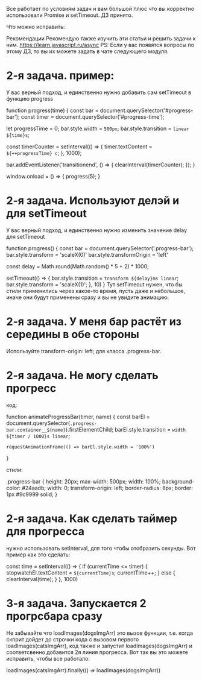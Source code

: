 Все работает по условиям задач и вам большой плюс что вы корректно использовали Promise и setTimeout. ДЗ принято.

Что можно исправить:

Рекомендации
Рекомендую также изучить эти статьи и решить задачи к ним.
https://learn.javascript.ru/async
PS: Если у вас появятся вопросы по этому ДЗ, то вы их можете задать в чате следующего модуля.

# 2-я задача. пример:
У вас верный подход, и единственно нужно добавить сам setTimeout в функцию progress

function progress(time) {
  const bar = document.querySelector('#progress-bar');
  const timer = document.querySelector('#progress-time');

  let progressTime = 0;
  bar.style.width = `500px`;
  bar.style.transition = `linear ${time}s`;

  const timerCounter = setInterval(() => {
    timer.textContent = `${++progressTime} с`;
  }, 1000);

  bar.addEventListener('transitionend', () => {
    clearInterval(timerCounter);
  });
}

window.onload = () => {
  progress(5);
}
# 2-я задача. Используют делэй и для setTimeout
У вас верный подход, и единственно нужно изменить значение delay для setTimeout

function progress() {
  const bar = document.querySelector('.progress-bar');
  bar.style.transform = 'scaleX(0)'
  bar.style.transformOrigin = 'left'

  const delay = Math.round(Math.random() * 5 + 2) * 1000;

  setTimeout(() => {
    bar.style.transition = `transform ${delay}ms linear`;
    bar.style.transform = 'scaleX(1)';
  }, 10)
}
Тут setTimeout нужен, что бы стили применились через какое-то время, пусть даже и небольшое, иначе они будут применены сразу и вы не увидите анимацию.


# 2-я задача. У меня бар растёт из середины в обе стороны
Используйте transform-origin: left; для класса .progress-bar.

# 2-я задача. Не могу сделать прогресс
код:

function animateProgressBar(timer, name) {
    const barEl = document.querySelector(`.progress-bar.container__${name}`).firstElementChild;
    barEl.style.transition = `width ${timer / 1000}s linear`;

    requestAnimationFrame(() => barEl.style.width = '100%')
}

стили:

.progress-bar {
    height: 20px;
    max-width: 500px;
    width: 100%;
    background-color: #24aadb;
    width: 0;
    transform-origin: left;
    border-radius: 8px;
    border: 1px #9c9999 solid;
}

# 2-я задача. Как сделать таймер для прогресса
нужно использовать setInterval, для того чтобы отобразить секунды. Вот пример как это сделать:

const time = setInterval(() => {
        if (currentTime <= timer) {
            stopwatchEl.textContent = `${currentTime}s`;
            currentTime++;
        } else {
            clearInterval(time);
        }
}, 1000)

# 3-я задача. Запускается 2 прогрсбара сразу
Не забывайте что loadImages(dogsImgArr) это вызов функции, т.е. когда скприт дойдет до строчки кода с вызовом первого loadImages(catsImgArr), код также и запустит loadImages(dogsImgArr) и соответсвенно добавится 2я линия прогресса. Вот так вы это можете исправить, чтобы все работало:

loadImages(catsImgArr).finally(() => loadImages(dogsImgArr))

